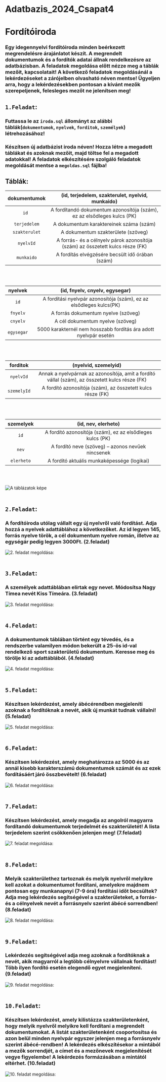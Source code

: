 # Adatbazis_2024_Csapat4

# Fordítóiroda

### Egy idegennyelvi fordítóiroda minden beérkezett megrendelésre árajánlatot készít. A megrendelt dokumentumok és a fordítók adatai állnak rendelkezésre az adatbázisban. A feladatok megoldása előtt nézze meg a táblák mezőit, kapcsolatait! A következő feladatok megoldásánál a lekérdezéseket a zárójelben olvasható néven mentse! Ügyeljen arra, hogy a lekérdezésekben pontosan a kívánt mezők szerepeljenek, felesleges mezőt ne jelenítsen meg! 

## `1.Feladat`:

### Futtassa le az `iroda.sql` állományt az alábbi táblák(`dokumentumok`, `nyelvek`, `forditok`, `személyek`) létrehozásához!

### Készítsen új adatbázist iroda néven! Hozza létre a megadott táblákat és azoknak mezőit, majd töltse fel a megadott adatokkal! A feladatok elkészítésére szolgáló feladatok megoldását mentse a `megoldas.sql` fájlba!

## Táblák:

|**dokumentumok**| (id, terjedelem, szakterulet, nyelvid, munkaido)                               |
|:--------------:|:--------:                                                                      |
|`id `           | A fordítandó dokumentum azonosítója (szám), ez az elsődleges kulcs (PK)        |
|`terjedelem`    | A dokumentum karaktereinek száma (szám)                                        |
|`szakterulet`   |  A dokumentum szakterülete (szöveg)                                            |
|`nyelvId`       | A forrás- és a célnyelv párok azonosítója (szám) az összetett kulcs része (FK) |
|`munkaido`      |  A fordítás elvégzésére becsült idő órában (szám)                              |
</br>
</br>

|**nyelvek**| (id, fnyelv, cnyelv, egysegar)                                      |
|:---------:|:--------:                                                           |
|`id`       | A fordítási nyelvpár azonosítója (szám), ez az elsődleges kulcs(PK) |
|`fnyelv`   | A forrás dokumentum nyelve (szöveg)                                 |
|`cnyelv`   | A cél dokumentum nyelve (szöveg)                                    |
|`egysegar` |5000 karakternél nem hosszabb fordítás ára adott nyelvpár esetén     |
</br>
</br>

|**forditok**|(nyelvid, szemelyid)                                                                             |  
|:---------: |:--------:                                                                                       |                                
|`nyelvId`   | Annak a nyelvpárnak az azonosítója, amit a fordító vállal (szám), az összetett kulcs része (FK) |
|`szemelyId` |          A fordító azonosítója (szám), az összetett kulcs része (FK)                            |
</br>
</br>

|**szemelyek**|(id, nev, elerheto)                                       |
|:------:     |:--------:                                                |
|`id`         | A fordító azonosítója (szám), ez az elsődleges kulcs (PK)|
|`nev`        | A fordító neve (szöveg) – azonos nevűek nincsenek        |
|`elerheto`   |  A fordító aktuális munkaképessége (logikai)             |
</br>
</br>

![A táblázatok képe](diagram.PNG)
</br>
</br>

## `2.Feladat`:

### A fordítóiroda utólag vállalt egy új nyelvről való fordítást. Adja hozzá a nyelvek adattáblához a következőket. Az id legyen 145, forrás nyelve török, a cél dokumentum nyelve román, illetve az egységár pedig legyen 3000Ft. (**2.feladat**)
![2. feladat megoldása:](<képek/2.feladat(tábla).PNG>)
</br>
</br>

## `3.Feladat`:

### A személyek adattáblában elírtak egy nevet. Módosítsa Nagy Tímea nevét Kiss Tímeára. (**3.feladat**)
![3. feladat megoldása:](<képek/3.feladat(tábla).PNG>)
</br>
</br>

## `4.Feladat`:

### A dokumentumok táblában történt egy tévedés, és a rendszerbe valamilyen módon bekerült a 25-ös id-val rendelkező sport szakterületű dokumentum. Keresse meg és törölje ki az adattáblából. (**4.feladat**)
![4. feladat megoldása:](<képek/4.feladat(tábla).PNG>)
</br>
</br>

## `5.Feladat`:

### Készítsen lekérdezést, amely ábécérendben megjeleníti azoknak a fordítóknak a nevét, akik új munkát tudnak vállalni! (**5.feladat**)
![5. feladat megoldása:](<képek/5.feladat(tábla).PNG>)
</br>
</br>

## `6.Feladat`:

### Készítsen lekérdezést, amely meghatározza az 5000 és az annál kisebb karakterszámú dokumentumok számát és az ezek fordításáért járó összbevételt! (**6.feladat**)
![6. feladat megoldása:](<képek/6.feladat(tábla).PNG>)
</br>
</br>

## `7.Feladat`:

### Készítsen lekérdezést, amely megadja az angolról magyarra fordítandó dokumentumok terjedelmét és szakterületét! A lista terjedelem szerint csökkenően jelenjen meg! (**7.feladat**)
![7. feladat megoldása:](<képek/7.feladat(tábla).PNG>)
</br>
</br>

## `8.Feladat`:

### Melyik szakterülethez tartoznak és melyik nyelvről melyikre kell azokat a dokumentumot fordítani, amelyekre majdnem pontosan egy munkanapnyi (7-9 óra) fordítási időt becsültek? Adja meg lekérdezés segítségével a szakterületeket, a forrás- és a célnyelvek nevét a forrásnyelv szerint ábécé sorrendben! (**8.feladat**)
![8. feladat megoldása:](<képek/8.feladat(tábla).PNG>)
</br>
</br>

## `9.Feladat`:

### Lekérdezés segítségével adja meg azoknak a fordítóknak a nevét, akik magyarról a legtöbb célnyelvre vállalnak fordítást! Több ilyen fordító esetén elegendő egyet megjeleníteni. (**9.feladat**)
![9. feladat megoldása:](<képek/9.feladat(tábla).PNG>)
</br>
</br>

## `10.Feladat`:

### Készítsen lekérdezést, amely kilistázza szakterületenként, hogy melyik nyelvről melyikre kell fordítani a megrendelt dokumentumokat. A listát szakterületenként csoportosítsa és azon belül minden nyelvpár egyszer jelenjen meg a forrásnyelv szerint ábécé-rendben! A lekérdezés elkészítésekor a mintából a mezők sorrendjét, a címet és a mezőnevek megjelenítését vegye figyelembe! A lekérdezés formázásában a mintától eltérhet. (**10.feladat**)
![10. feladat megoldása:](<képek/11.feladat(tábla).PNG>)
</br>
</br>
